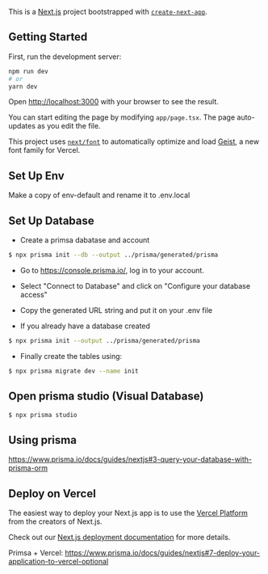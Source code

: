 This is a [Next.js](https://nextjs.org) project bootstrapped with [`create-next-app`](https://nextjs.org/docs/app/api-reference/cli/create-next-app).

## Getting Started

First, run the development server:

```bash
npm run dev
# or
yarn dev
```

Open [http://localhost:3000](http://localhost:3000) with your browser to see the result.

You can start editing the page by modifying `app/page.tsx`. The page auto-updates as you edit the file.

This project uses [`next/font`](https://nextjs.org/docs/app/building-your-application/optimizing/fonts) to automatically optimize and load [Geist](https://vercel.com/font), a new font family for Vercel.

## Set Up Env

Make a copy of env-default and rename it to .env.local

## Set Up Database

* Create a primsa dabatase and account

```bash
$ npx prisma init --db --output ../prisma/generated/prisma
```

* Go to https://console.prisma.io/, log in to your account.

* Select "Connect to Database" and click on "Configure your database access"

* Copy the generated URL string and put it on your .env file

* If you already have a database created 

```bash
$ npx prisma init --output ../prisma/generated/prisma
```

* Finally create the tables using:

```bash
$ npx prisma migrate dev --name init
```

## Open prisma studio (Visual Database)

```bash
$ npx prisma studio
```

## Using prisma

https://www.prisma.io/docs/guides/nextjs#3-query-your-database-with-prisma-orm

## Deploy on Vercel

The easiest way to deploy your Next.js app is to use the [Vercel Platform](https://vercel.com/new?utm_medium=default-template&filter=next.js&utm_source=create-next-app&utm_campaign=create-next-app-readme) from the creators of Next.js.

Check out our [Next.js deployment documentation](https://nextjs.org/docs/app/building-your-application/deploying) for more details.

Primsa + Vercel: https://www.prisma.io/docs/guides/nextjs#7-deploy-your-application-to-vercel-optional